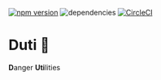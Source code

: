 [![npm version](https://badge.fury.io/js/duti.svg)](https://badge.fury.io/js/duti)
![dependencies](https://david-dm.org/smartprocure/duti.svg)
[![CircleCI](https://circleci.com/gh/smartprocure/duti/tree/master.svg?style=svg)](https://circleci.com/gh/smartprocure/duti/tree/master)

# Duti :poop:
**D**anger **Uti**lities
